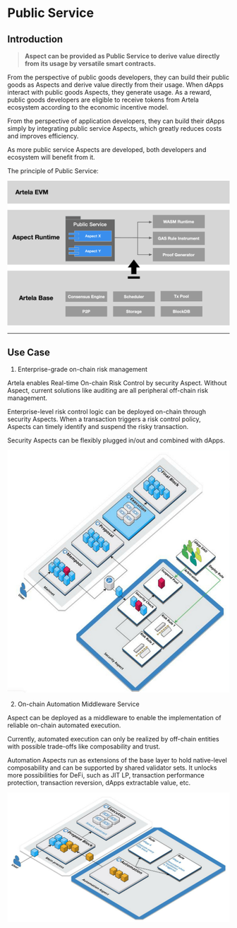 # Public Service

## Introduction

> **Aspect can be provided as Public Service to derive value directly from its usage by versatile smart contracts.**

From the perspective of public goods developers, they can build their public goods as Aspects and derive value directly from their usage. When dApps interact with public goods Aspects, they generate usage. As a reward, public goods developers are eligible to receive tokens from Artela ecosystem according to the economic incentive model.

From the perspective of application developers, they can build their dApps simply by integrating public service Aspects, which greatly reduces costs and improves efficiency. 

As more public service Aspects are developed, both developers and ecosystem will benefit from it.

The principle of Public Service:

<!-- <center>
<img
  src={require('./img/5.png').default} 
  alt="5"  
  width="70%"
/>
</center> -->
 ![seventy_p](./img/5.png)

---

## Use Case

1. Enterprise-grade on-chain risk management
    
  Artela enables Real-time On-chain Risk Control by security Aspect.  Without Aspect, current solutions like auditing are all peripheral off-chain risk management.
  
  Enterprise-level risk control logic can be deployed on-chain through security Aspects. When a transaction triggers a risk control policy, Aspects can timely identify and suspend the risky transaction.
  
  Security Aspects can be flexibly plugged in/out and combined with dApps.

<!-- <center>
<img
  src={require('./img/11.png').default} 
  alt="11"  
  width="50%"
/>
</center> -->
 ![fifty_p](./img/11.png)

2. On-chain Automation Middleware Service

  Aspect can be deployed as a middleware to enable the implementation of reliable on-chain automated execution. 

  Currently, automated execution can only be realized by off-chain entities with possible trade-offs like composability and trust.

  Automation Aspects run as extensions of the base layer to hold native-level composability and can be supported by shared validator sets. It unlocks more possibilities for DeFi, such as JIT LP, transaction performance protection, transaction reversion, dApps extractable value, etc.
<!-- 
<center>
<img
  src={require('./img/12.png').default} 
  alt="12"  
  width="60%"
/>
</center> -->
![sixty_p](./img/12.png)
